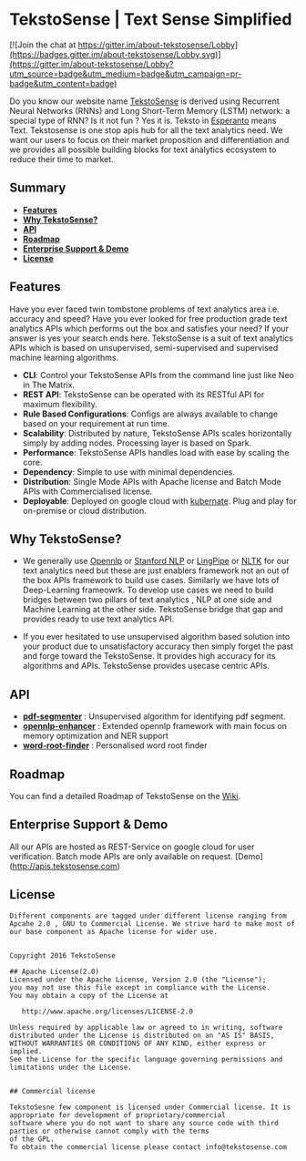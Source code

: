 # TekstoSense | Text Sense Simplified

[![Join the chat at https://gitter.im/about-tekstosense/Lobby](https://badges.gitter.im/about-tekstosense/Lobby.svg)](https://gitter.im/about-tekstosense/Lobby?utm_source=badge&utm_medium=badge&utm_campaign=pr-badge&utm_content=badge)

Do you know our website name [TekstoSense][tekstosense-url] is derived using Recurrent Neural Networks (RNNs) and Long Short-Term Memory (LSTM) network: a special type of RNN? Is it not fun ? Yes it is.
Teksto in [Esperanto][Esperanto] means Text. Tekstosense is one stop apis hub for all the text analytics need. 
We want our users to focus on their market proposition and differentiation and we provides all possible building blocks for text analytics ecosystem to reduce their time to market.

## Summary

- [**Features**](#features)
- [**Why TekstoSense?**](#why-tekstosense)
- [**API**](#api)
- [**Roadmap**](#roadmap)
- [**Enterprise Support & Demo**](#enterprise-support--demo)
- [**License**](#license)

## Features

Have you ever faced twin tombstone problems of text analytics area i.e. accuracy and speed? Have you ever looked for free production grade text analytics APIs which performs out the box and satisfies your need? If your answer is yes your search ends here. TekstoSense is a suit of text analytics APIs which is based on unsupervised, semi-supervised and supervised machine learning algorithms. 

- **CLI**: Control your TekstoSense APIs from the command line just like Neo in The
  Matrix.
- **REST API**: TekstoSense can be operated with its RESTful API for maximum
  flexibility.
- **Rule Based Configurations**: Configs are always available to change based on your requirement at run time.
- **Scalability**: Distributed by nature, TekstoSense APIs scales horizontally simply by
  adding nodes. Processing layer is based on Spark.
- **Performance**: TekstoSense APIs handles load with ease by scaling the core.
- **Dependency**: Simple to use with minimal dependencies.
- **Distribution**: Single Mode APIs with Apache license and Batch Mode APIs with Commercialised license.
- **Deployable**: Deployed on google cloud with [kubernate](http://kubernetes.io/). Plug and play for on-premise or cloud distribution.

## Why TekstoSense?

- We generally use [Opennlp](https://opennlp.apache.org/) or [Stanford NLP](http://stanfordnlp.github.io/CoreNLP/) or [LingPipe](http://alias-i.com/lingpipe/) or [NLTK](http://www.nltk.org/) for our text analytics need but these are just enablers framework not an out of the box APIs framework to build use cases. Similarly we have lots of Deep-Learning frameowrk. To develop use cases we need to build bridges between two pillars of text analytics , NLP at one side and Machine Learning at the other side. TekstoSense bridge that gap and provides ready to use text analytics API.

- If you ever hesitated to use unsupervised algorithm based solution into your product due to unsatisfactory accuracy then  simply forget the past and forge toward the TekstoSense. It provides high accuracy for its algorithms and APIs.
 TekstoSense provides usecase centric APIs.

## API

- [**pdf-segmenter**](https://github.com/TekstoSense/pdf-segmenter) : Unsupervised algorithm for identifying pdf segment. 
- [**opennlp-enhancer**](https://github.com/TekstoSense/opennlp-enhancer) : Extended opennlp framework with main focus on memory optimization and NER support
- [**word-root-finder**](https://github.com/TekstoSense/word-root-finder) : Personalised word root finder

## Roadmap

You can find a detailed Roadmap of TekstoSense on the [Wiki](https://github.com/TekstoSense/about-tekstosense/wiki).


## Enterprise Support & Demo

All our APIs are hosted as REST-Service on google cloud for user verification. Batch mode APIs are only available on request.
[Demo] (http://apis.tekstosense.com)

## License

```
Different components are tagged under different license ranging from Apcahe 2.0 , GNU to Commercial License. We strive hard to make most of our base component as Apache license for wider use.


Copyright 2016 TekstoSense

## Apache License(2.0)
Licensed under the Apache License, Version 2.0 (the "License");
you may not use this file except in compliance with the License.
You may obtain a copy of the License at

   http://www.apache.org/licenses/LICENSE-2.0

Unless required by applicable law or agreed to in writing, software
distributed under the License is distributed on an "AS IS" BASIS,
WITHOUT WARRANTIES OR CONDITIONS OF ANY KIND, either express or implied.
See the License for the specific language governing permissions and
limitations under the License.


## Commercial license

TekstoSesne few component is licensed under Commercial license. It is appropriate for development of proprietary/commercial
software where you do not want to share any source code with third parties or otherwise cannot comply with the terms
of the GPL.
To obtain the commercial license please contact info@tekstosense.com
```

[tekstosense-url]: http://www.tekstosense.com
[tekstosense-demo]: https://www.tekstosense.com
[tekstosense-logo]: http://i.imgur.com/4jyQQAZ.png
[Esperanto]: https://en.wikipedia.org/wiki/Esperanto
[badge-travis-url]: https://travis-ci.org/TekstoSense/branches
[badge-travis-image]: https://travis-ci.org/TekstoSense/teksto.svg?branch=master


